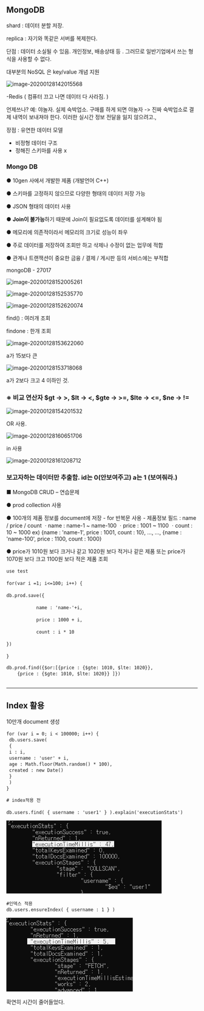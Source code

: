 ## MongoDB

shard : 데이터 분할 저장.

replica : 자기와 똑같은 서버를 복제한다. 



단점 : 데이터 소실될 수 있음.  개인정보, 배송상태 등 . 그러므로 일반기업에서 쓰는 형식을 사용할 수 없다. 



대부분의 NoSQL 은 key/value 개념 지원 

![image-20200128142015568](C:\Users\student\AppData\Roaming\Typora\typora-user-images\image-20200128142015568.png)

-Redis ( 컴퓨터 끄고 나면 데이터 다 사라짐. )

언제쓰나? 예: 야놀자. 실제 숙박업소. 구매를 하게 되면 야놀자 -> 진짜 숙박업소로 결제 내역이 보내져야 한다. 이러한 실시간 정보 전달을 잃지 않으려고.,





장점 : 유연한 데이터 모델

-  비정형 데이터 구조
- 정해진 스키마를 사용 x





### Mongo DB

● 10gen 사에서 개발한 제품 (개발언어 C++) 

● 스키마를 고정하지 않으므로 다양한 형태의 데이터 저장 가능 

● JSON 형태의 데이터 사용 

●  **Join이 불가능**하기 때문에 Join이 필요없도록 데이터를 설계해야 됨

 ● 메모리에 의존적이라서 메모리의 크기로 성능이 좌우 

● 주로 데이터를 저장하여 조회만 하고 삭제나 수정이 없는 업무에 적합 

● 관계나 트랜잭션이 중요한 금융 / 결제 / 게시판 등의 서비스에는 부적합



mongoDB - 27017





![image-20200128152005261](C:\Users\student\AppData\Roaming\Typora\typora-user-images\image-20200128152005261.png)



![image-20200128152535770](C:\Users\student\AppData\Roaming\Typora\typora-user-images\image-20200128152535770.png)



![image-20200128152620074](C:\Users\student\AppData\Roaming\Typora\typora-user-images\image-20200128152620074.png)



find() : 여러개 조회

findone : 한개 조회 



![image-20200128153622060](C:\Users\student\AppData\Roaming\Typora\typora-user-images\image-20200128153622060.png)

a가 15보다 큰



![image-20200128153718068](C:\Users\student\AppData\Roaming\Typora\typora-user-images\image-20200128153718068.png)

a가 2보다 크고 4 이하인 것. 



###  ※ 비교 연산자 $gt → >, $lt → <, $gte → >=, $lte → <=, $ne → !=



![image-20200128154201532](C:\Users\student\AppData\Roaming\Typora\typora-user-images\image-20200128154201532.png)

OR 사용. 



![image-20200128160651706](C:\Users\student\AppData\Roaming\Typora\typora-user-images\image-20200128160651706.png)

in 사용 



![image-20200128161208712](C:\Users\student\AppData\Roaming\Typora\typora-user-images\image-20200128161208712.png)

### 보고자하는 데이터만 추출함. id는 0(안보여주고) a는 1 (보여줘라.)



■ MongoDB CRUD – 연습문제 

● prod collection 사용

 ● 100개의 제품 정보를 document에 저장 - for 반복문 사용 - 제품정보 필드 : name / price / count ㆍname : name-1 ~ name-100 ㆍprice : 1001 ~ 1100 ㆍcount : 10 ~ 1000 ex) {name : 'name-1', price : 1001, count : 10}, …, …, {name : 'name-100', price : 1100, count : 1000} 

● price가 1010원 보다 크거나 같고 1020원 보다 적거나 같은 제품 또는 price가 1070원 보다 크고 1100원 보다 적은 제품 조회

```shell
use test

for(var i =1; i<=100; i++) {

db.prod.save({

​			name : 'name-'+i,

​			price : 1000 + i,

​			count : i * 10

})

}
```



``` shell
db.prod.find({$or:[{price : {$gte: 1010, $lte: 1020}},
	{price : {$gte: 1010, $lte: 1020}} ]})


```

-------------

## Index 활용

10만개 document 생성

```shell
for (var i = 0; i < 100000; i++) {
 db.users.save(
 {
 i : i,
 username : 'user' + i,
 age : Math.floor(Math.random() * 100),
 created : new Date()
 }
 )
}
```

```shell
# index적용 전 

db.users.find( { username : 'user1' } ).explain('executionStats')
```

![image-20200128172335399](1_MongoDB.assets/image-20200128172335399.png)

```shell
#인덱스 적용
db.users.ensureIndex( { username : 1 } )
```

![image-20200128172743174](1_MongoDB.assets/image-20200128172743174.png)

확연히 시간이 줄어들었다. 